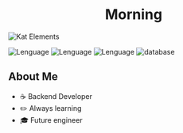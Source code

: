 <div align="center">
<h1 align="center">Morning</h1>
</div>
<img src="https://i.postimg.cc/50p7jxsx/dark.jpg" alt = "Kat Elements">



![Lenguage](https://img.shields.io/badge/Java-orange
)
![Lenguage](https://img.shields.io/badge/C%2B%2B-blue?style=flat-square&logo=cplusplus)
![Lenguage](https://img.shields.io/badge/Python-blue?style=flat-square&logo=python)
![database](https://img.shields.io/badge/SQL-yellow?style=flat-square&logo=mysql)

## About Me
 
- ☕ Backend Developer
- ✏️ Always learning
- 🎓 Future engineer
<!--
**AyayaCare/AyayaCare** is a ✨ _special_ ✨ repository because its `README.md` (this file) appears on your GitHub profile.

Here are some ideas to get you started:

- 🔭 I’m currently working on ...
- 🌱 I’m currently learning ...
- 👯 I’m looking to collaborate on ...
- 🤔 I’m looking for help with ...
- 💬 Ask me about ...
- 📫 How to reach me: ...
- 😄 Pronouns: ...
- ⚡ Fun fact: ...
-->
